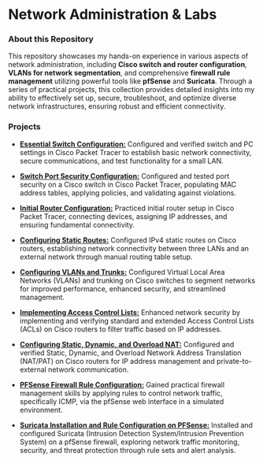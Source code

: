 # Network Administration & Labs

### About this Repository

This repository showcases my hands-on experience in various aspects of network administration, including **Cisco switch and router configuration**, **VLANs for network segmentation**, and comprehensive **firewall rule management** utilizing powerful tools like **pfSense** and **Suricata**. Through a series of practical projects, this collection provides detailed insights into my ability to effectively set up, secure, troubleshoot, and optimize diverse network infrastructures, ensuring robust and efficient connectivity.

### Projects

* [**Essential Switch Configuration:**](https://github.com/iagsalazar1-cs/Network-Administration-and-Labs/tree/main/01-Essential-Switch-Configuration) Configured and verified switch and PC settings in Cisco Packet Tracer to establish basic network connectivity, secure communications, and test functionality for a small LAN.

* [**Switch Port Security Configuration:**](https://www.google.com/search?q=https://github.com/iagsalazar1-cs/Network-Administration-and-Labs/tree/main/02-Switch-Port-Security-Configuration) Configured and tested port security on a Cisco switch in Cisco Packet Tracer, populating MAC address tables, applying policies, and validating against violations.

* [**Initial Router Configuration:**](https://www.google.com/search?q=https://github.com/iagsalazar1-cs/Network-Administration-and-Labs/tree/main/03-Initial-Router-Configuration) Practiced initial router setup in Cisco Packet Tracer, connecting devices, assigning IP addresses, and ensuring fundamental connectivity.

* [**Configuring Static Routes:**](https://www.google.com/search?q=https://github.com/iagsalazar1-cs/Network-Administration-and-Labs/tree/main/04-Configuring-Static-Routes) Configured IPv4 static routes on Cisco routers, establishing network connectivity between three LANs and an external network through manual routing table setup.

* [**Configuring VLANs and Trunks:**](https://www.google.com/search?q=https://github.com/iagsalazar1-cs/Network-Administration-and-Labs/tree/main/05-Configuring-VLANs-and-Trunks) Configured Virtual Local Area Networks (VLANs) and trunking on Cisco switches to segment networks for improved performance, enhanced security, and streamlined management.

* [**Implementing Access Control Lists:**](https://www.google.com/search?q=https://github.com/iagsalazar1-cs/Network-Administration-and-Labs/tree/main/06-Implementing-Access-Control-Lists) Enhanced network security by implementing and verifying standard and extended Access Control Lists (ACLs) on Cisco routers to filter traffic based on IP addresses.

* [**Configuring Static, Dynamic, and Overload NAT:**](https://www.google.com/search?q=https://github.com/iagsalazar1-cs/Network-Administration-and-Labs/tree/main/07-Configuring-Static-Dynamic-Overload-NAT) Configured and verified Static, Dynamic, and Overload Network Address Translation (NAT/PAT) on Cisco routers for IP address management and private-to-external network communication.

* [**PFSense Firewall Rule Configuration:**](https://www.google.com/search?q=https://github.com/iagsalazar1-cs/Network-Administration-and-Labs/tree/main/08-PFSense-Firewall-Rule-Configuration) Gained practical firewall management skills by applying rules to control network traffic, specifically ICMP, via the pfSense web interface in a simulated environment.

* [**Suricata Installation and Rule Configuration on PFSense:**](https://www.google.com/search?q=https://github.com/iagsalazar1-cs/Network-Administration-and-Labs/tree/main/09-Suricata-Installation-and-Rule-Configuration-on-PFSense) Installed and configured Suricata (Intrusion Detection System/Intrusion Prevention System) on a pfSense firewall, exploring network traffic monitoring, security, and threat protection through rule sets and alert analysis.
